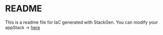 # README
This is a readme file for IaC generated with StackGen.
You can modify your appStack -> [here](http://main.dev.stackgen.com/appstacks/f78ba147-095b-480a-901e-b89bea81112f)
